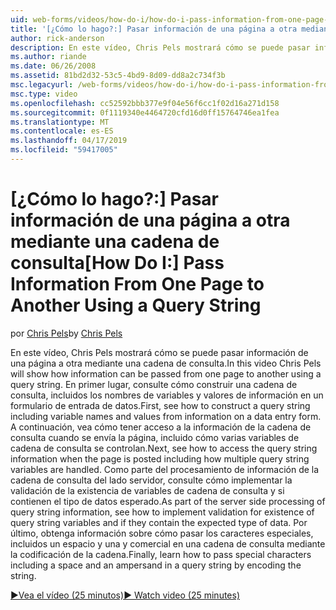 ```yaml
---
uid: web-forms/videos/how-do-i/how-do-i-pass-information-from-one-page-to-another-using-a-query-string
title: '[¿Cómo lo hago?:] Pasar información de una página a otra mediante una cadena de consulta | Microsoft Docs'
author: rick-anderson
description: En este vídeo, Chris Pels mostrará cómo se puede pasar información de una página a otra mediante una cadena de consulta. En primer lugar, consulte cómo construir una cadena de consulta en...
ms.author: riande
ms.date: 06/26/2008
ms.assetid: 81bd2d32-53c5-4bd9-8d09-dd8a2c734f3b
msc.legacyurl: /web-forms/videos/how-do-i/how-do-i-pass-information-from-one-page-to-another-using-a-query-string
msc.type: video
ms.openlocfilehash: cc52592bbb377e9f04e56f6cc1f02d16a271d158
ms.sourcegitcommit: 0f1119340e4464720cfd16d0ff15764746ea1fea
ms.translationtype: MT
ms.contentlocale: es-ES
ms.lasthandoff: 04/17/2019
ms.locfileid: "59417005"
---
```

# <a name="how-do-i-pass-information-from-one-page-to-another-using-a-query-string"></a><span data-ttu-id="78210-104">[¿Cómo lo hago?:] Pasar información de una página a otra mediante una cadena de consulta</span><span class="sxs-lookup"><span data-stu-id="78210-104">[How Do I:] Pass Information From One Page to Another Using a Query String</span></span>

<span data-ttu-id="78210-105">por [Chris Pels](https://twitter.com/chrispels)</span><span class="sxs-lookup"><span data-stu-id="78210-105">by [Chris Pels](https://twitter.com/chrispels)</span></span>

<span data-ttu-id="78210-106">En este vídeo, Chris Pels mostrará cómo se puede pasar información de una página a otra mediante una cadena de consulta.</span><span class="sxs-lookup"><span data-stu-id="78210-106">In this video Chris Pels will show how information can be passed from one page to another using a query string.</span></span> <span data-ttu-id="78210-107">En primer lugar, consulte cómo construir una cadena de consulta, incluidos los nombres de variables y valores de información en un formulario de entrada de datos.</span><span class="sxs-lookup"><span data-stu-id="78210-107">First, see how to construct a query string including variable names and values from information on a data entry form.</span></span> <span data-ttu-id="78210-108">A continuación, vea cómo tener acceso a la información de la cadena de consulta cuando se envía la página, incluido cómo varias variables de cadena de consulta se controlan.</span><span class="sxs-lookup"><span data-stu-id="78210-108">Next, see how to access the query string information when the page is posted including how multiple query string variables are handled.</span></span> <span data-ttu-id="78210-109">Como parte del procesamiento de información de la cadena de consulta del lado servidor, consulte cómo implementar la validación de la existencia de variables de cadena de consulta y si contienen el tipo de datos esperado.</span><span class="sxs-lookup"><span data-stu-id="78210-109">As part of the server side processing of query string information, see how to implement validation for existence of query string variables and if they contain the expected type of data.</span></span> <span data-ttu-id="78210-110">Por último, obtenga información sobre cómo pasar los caracteres especiales, incluidos un espacio y una y comercial en una cadena de consulta mediante la codificación de la cadena.</span><span class="sxs-lookup"><span data-stu-id="78210-110">Finally, learn how to pass special characters including a space and an ampersand in a query string by encoding the string.</span></span>

[<span data-ttu-id="78210-111">&#9654;Vea el vídeo (25 minutos)</span><span class="sxs-lookup"><span data-stu-id="78210-111">&#9654; Watch video (25 minutes)</span></span>](https://channel9.msdn.com/Blogs/ASP-NET-Site-Videos/how-do-i-pass-information-from-one-page-to-another-using-a-query-string)
